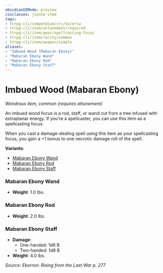 ```yaml
---
obsidianUIMode: preview
cssclasses: json5e-item
tags:
- ttrpg-cli/compendium/src/5e/erlw
- ttrpg-cli/item/attunement/required
- ttrpg-cli/item/gear/spellcasting-focus
- ttrpg-cli/item/rarity/common
- ttrpg-cli/item/weapon/simple
aliases: 
- "Imbued Wood (Mabaran Ebony)"
- "Mabaran Ebony Wand"
- "Mabaran Ebony Rod"
- "Mabaran Ebony Staff"
---
```

# Imbued Wood (Mabaran Ebony)
*Wondrous item, common (requires attunement)*  


An imbued wood focus is a rod, staff, or wand cut from a tree infused with extraplanar energy. If you're a spellcaster, you can use this item as a spellcasting focus.

When you cast a damage-dealing spell using this item as your spellcasting focus, you gain a +1 bonus to one necrotic damage roll of the spell.

**Variants**:
- [Mabaran Ebony Wand](#Mabaran%20Ebony%20Wand)
- [Mabaran Ebony Rod](#Mabaran%20Ebony%20Rod)
- [Mabaran Ebony Staff](#Mabaran%20Ebony%20Staff)

### Mabaran Ebony Wand

- **Weight**: 1.0 lbs.

### Mabaran Ebony Rod

- **Weight**: 2.0 lbs.

### Mabaran Ebony Staff

- **Damage**:
  - One-handed: 1d6 B
  - Two-handed: 1d8 B
- **Weight**: 4.0 lbs.


*Source: Eberron: Rising from the Last War p. 277*